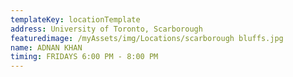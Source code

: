 ```yaml
---
templateKey: locationTemplate
address: University of Toronto, Scarborough
featuredimage: /myAssets/img/Locations/scarborough bluffs.jpg
name: ADNAN KHAN
timing: FRIDAYS 6:00 PM - 8:00 PM
---
```

